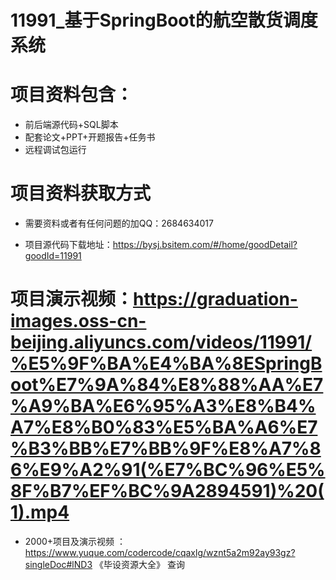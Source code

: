 #  11991_基于SpringBoot的航空散货调度系统
 
 #  项目资料包含：
 *  前后端源代码+SQL脚本
 *  配套论文+PPT+开题报告+任务书
 *  远程调试包运行

 #  项目资料获取方式
 *  需要资料或者有任何问题的加QQ：2684634017

 *  项目源代码下载地址：https://bysj.bsitem.com/#/home/goodDetail?goodId=11991
   
 #  项目演示视频：https://graduation-images.oss-cn-beijing.aliyuncs.com/videos/11991/%E5%9F%BA%E4%BA%8ESpringBoot%E7%9A%84%E8%88%AA%E7%A9%BA%E6%95%A3%E8%B4%A7%E8%B0%83%E5%BA%A6%E7%B3%BB%E7%BB%9F%E8%A7%86%E9%A2%91(%E7%BC%96%E5%8F%B7%EF%BC%9A2894591)%20(1).mp4
          
 *  2000+项目及演示视频 ：https://www.yuque.com/codercode/cqaxlg/wznt5a2m92ay93gz?singleDoc#lND3 《毕设资源大全》
   查询
